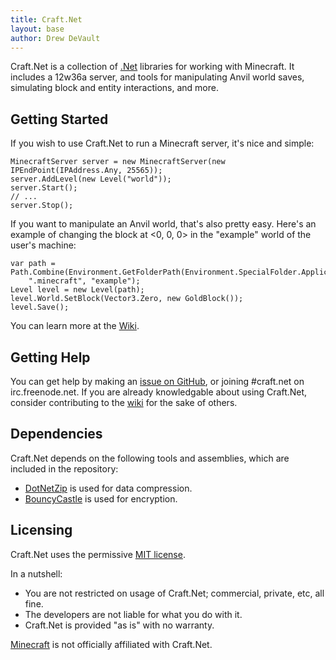 ```yaml
---
title: Craft.Net
layout: base
author: Drew DeVault
---
```


Craft.Net is a collection of [.Net](http://en.wikipedia.org/wiki/.NET_Framework) libraries
for working with Minecraft. It includes a 12w36a server, and tools for manipulating Anvil
world saves, simulating block and entity interactions, and more.

## Getting Started

If you wish to use Craft.Net to run a Minecraft server, it's nice and simple:

    MinecraftServer server = new MinecraftServer(new IPEndPoint(IPAddress.Any, 25565));
    server.AddLevel(new Level("world"));
    server.Start();
    // ...
    server.Stop();

If you want to manipulate an Anvil world, that's also pretty easy. Here's an example of
changing the block at &lt;0, 0, 0&gt; in the "example" world of the user's machine:

    var path = Path.Combine(Environment.GetFolderPath(Environment.SpecialFolder.ApplicationData),
        ".minecraft", "example");
    Level level = new Level(path);
    level.World.SetBlock(Vector3.Zero, new GoldBlock());
    level.Save();

You can learn more at the [Wiki](https://github.com/SirCmpwn/Craft.Net/wiki).

## Getting Help

You can get help by making an [issue on GitHub](https://github.com/SirCmpwn/Craft.Net/issues),
or joining \#craft.net on irc.freenode.net.  If you are already knowledgable about using
Craft.Net, consider contributing to the [wiki](https://github.com/SirCmpwn/Craft.Net/wiki) for
the sake of others.

## Dependencies

Craft.Net depends on the following tools and assemblies, which are included in the repository:

* [DotNetZip](http://dotnetzip.codeplex.com/) is used for data compression.
* [BouncyCastle](http://www.bouncycastle.org/) is used for encryption.

## Licensing

Craft.Net uses the permissive [MIT license](http://www.opensource.org/licenses/mit-license.php/).

In a nutshell:

* You are not restricted on usage of Craft.Net; commercial, private, etc, all fine.
* The developers are not liable for what you do with it.
* Craft.Net is provided "as is" with no warranty.

[Minecraft](http://minecraft.net/) is not officially affiliated with Craft.Net.